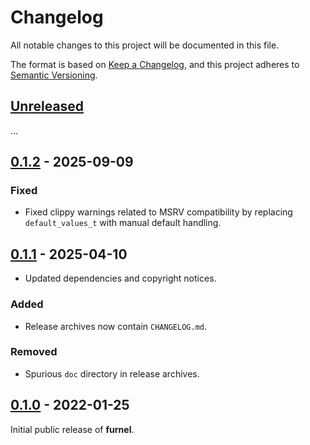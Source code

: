 # Changelog

<!-- markdownlint-disable-file MD024 -->

All notable changes to this project will be documented in this file.

The format is based on [Keep a Changelog](https://keepachangelog.com/en/1.0.0/),
and this project adheres to [Semantic Versioning](https://semver.org/spec/v2.0.0.html).

## [Unreleased]

…

## [0.1.2] - 2025-09-09

### Fixed

* Fixed clippy warnings related to MSRV compatibility by replacing `default_values_t` with manual default handling.

## [0.1.1] - 2025-04-10

* Updated dependencies and copyright notices.

### Added

* Release archives now contain `CHANGELOG.md`.

### Removed

* Spurious `doc` directory in release archives.

## [0.1.0] - 2022-01-25

Initial public release of **furnel**.

[Unreleased]: https://github.com/pyxy-dk/furnel/compare/v0.1.2...HEAD
[0.1.2]: https://github.com/pyxy-dk/furnel/compare/v0.1.1...v0.1.2
[0.1.1]: https://github.com/pyxy-dk/furnel/compare/v0.1.0...v0.1.1
[0.1.0]: https://github.com/pyxy-dk/furnel/releases/tag/v0.1.0
